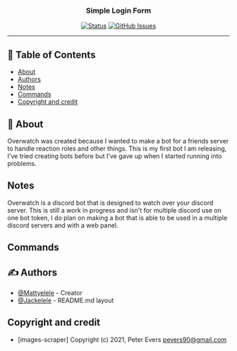 <h3 align="center">Simple Login Form</h3>
<div align="center">

[![Status](https://img.shields.io/badge/status-active-success.svg)]()
[![GitHub Issues](https://img.shields.io/github/issues/Mattyelele/Overwatch)](https://img.shields.io/github/issues/Mattyelele/Overwatch)
</div>

---

## 📝 Table of Contents

- [About](#about)
- [Authors](#authors)
- [Notes](#Notes)
- [Commands](#Commands)
- [Copyright and credit](#Copyright)

## 🧐 About <a name = "about"></a>

Overwatch was created because I wanted to make a bot for a friends server to handle reaction roles and other things. This is my first bot I am releasing, I've tried creating bots before but I've gave up when I started running into problems.


## Notes <a name = "Notes"></a>

Overwatch is a discord bot that is designed to watch over your discord server. This is still a work in progress and isn't for multiple discord use on one bot token, I do plan on making a bot that is able to be used in a multiple discord servers and with a web panel. 

## Commands <a name = "Commands"></a>


## ✍️ Authors <a name = "authors"></a>

- [@Mattyelele](https://github.com/Mattyelele) - Creator
- [@Jackelele](https://github.com/Jackelele) - README.md layout

## Copyright and credit <a name = "Copyright"></a>
- [images-scraper] Copyright (c) 2021, Peter Evers pevers90@gmail.com
